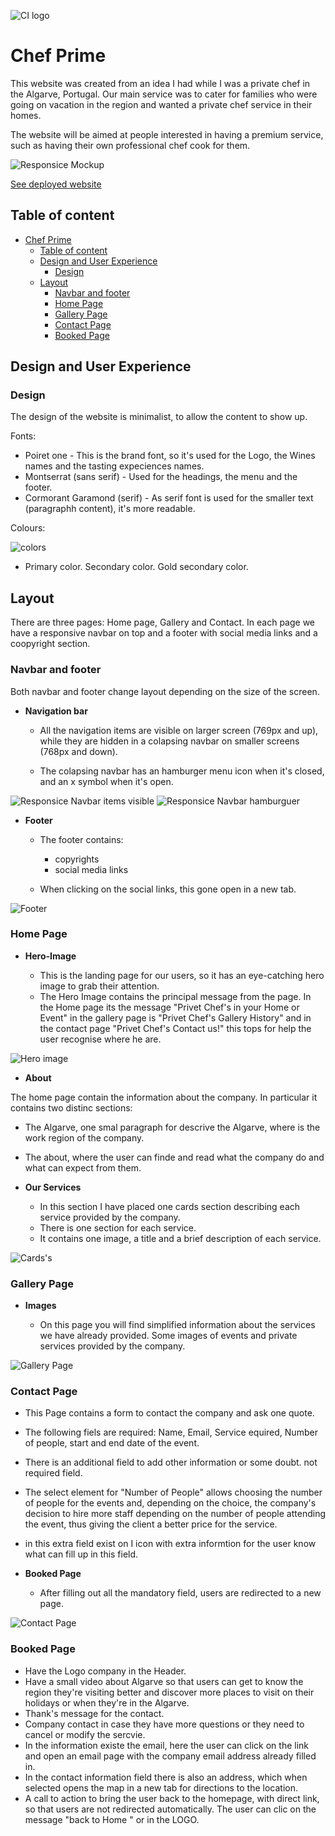 ![CI logo](assets/images/pequeno.png) 

# Chef Prime

This website was created from an idea I had while I was a private chef in the Algarve, Portugal. Our main service was to cater for families who were going on vacation in the region and wanted a private chef service in their homes.

The website will be aimed at people interested in having a premium service, such as having their own professional chef cook for them.

![Responsice Mockup](assets/media/responsive2.png)

[See deployed website](https://goncalves95.github.io/Algarve_Chef_Prime/)

## Table of content

- [Chef Prime](#chef-prime)
  - [Table of content](#table-of-content)
  - [Design and User Experience](#design-and-user-experience)
    - [Design](#design)
  - [Layout](#layout)
    - [Navbar and footer](#navbar-and-footer)
    - [Home Page](#home-page)
    - [Gallery Page](#gallery-page)
    - [Contact Page](#contact-page)
    - [Booked Page](#booked-page)

## Design and User Experience

### Design

The design of the website is minimalist, to allow the content to show up.

Fonts:

- Poiret one - This is the brand font, so it's used for the Logo, the Wines names and the tasting expeciences names.
- Montserrat (sans serif) - Used for the headings, the menu and the footer.
- Cormorant Garamond (serif) - As serif font is used for the smaller text (paragraphh content), it's more readable.

Colours:

![colors](assets/media/rgb_colors.jpg)

- Primary color.   Secondary color.    Gold secondary color.

## Layout

There are three pages: Home page, Gallery and Contact.
In each page we have a responsive navbar on top and a footer with social media links and a coopyright section.

### Navbar and footer

Both navbar and footer change layout depending on the size of the screen.

- __Navigation bar__

  - All the navigation items are visible on larger screen (769px and up), while they are hidden in a colapsing navbar on smaller screens (768px and down).

  - The colapsing navbar has an hamburger menu icon when it's closed, and an x symbol when it's open.

![Responsice Navbar items visible](assets/media/navbar-itms-visible.png)
![Responsice Navbar hamburguer](assets/media/navbar-hamburguer.png)

- __Footer__

  - The footer contains:
    - copyrights
    - social media links

  - When clicking on the social links, this gone open in a new tab.

![Footer](assets/media/footer.png)

### Home Page

- __Hero-Image__

  - This is the landing page for our users, so it has an eye-catching hero image to grab their attention.
  - The Hero Image contains the principal message from the page. In the Home page its the message "Privet Chef's in your Home or Event"
  in the gallery page is "Privet Chef's Gallery History"
  and in the contact page "Privet Chef's Contact us!" this tops for help the user recognise where he are.

![Hero image](assets/media/header-about-content.png)

- __About__

The home page contain the information about the company. In particular it contains two distinc sections:

- The Algarve, one smal paragraph for descrive the Algarve, where is the work region of the company.

- The about, where the user can finde and read what the company do and what can expect from them.

- __Our Services__

  - In this section I have placed one cards section describing each service provided by the company.  
  - There is one section for each service.
  - It contains one image, a title and a brief description of each service.

 ![Cards's](assets/media/our-services-cards.png)

### Gallery Page

- __Images__

  - On this page you will find simplified information about the services we have already provided. Some images of events and private services provided by the company.

 ![Gallery Page](assets/media/gallery.png)

### Contact Page

- This Page contains a form to contact the company and ask one quote.
- The following fiels are required: Name, Email, Service equired,  Number of people, start and end date of the event.
- There is an additional field to add other information or some doubt. not required field.
- The select element for "Number of People" allows choosing the number of people for the events and, depending on the choice, the company's decision to hire more staff depending on the number of people attending the event, thus giving the client a better price for the service.
- in this extra field exist on I icon with extra informtion for the user know what can fill up in this field.

- __Booked Page__

  - After filling out all the mandatory field, users are redirected to a new page.
  
![Contact Page](assets/media/contact-form.png)

### Booked Page

- Have the Logo company in the Header.
- Have a small video about Algarve so that users can get to know the region they're visiting better and discover more places to visit on their holidays or when they're in the Algarve.
- Thank's message for the contact.
- Company contact in case they have more questions or they need to cancel or modify the sercvie.
- In the information existe the email, here the user can click on the link and open an email page with the company email address already filled in.  
- In the contact information field there is also an address, which when selected opens the map in a new tab for directions to the location.
- A call to action to bring the user back to the homepage, with direct link, so that users are not redirected automatically. The user can clic on the message "back to Home " or in the LOGO.